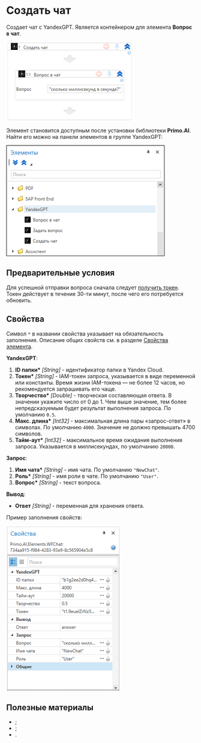 # Создать чат

Создает чат с YandexGPT. Является контейнером для элемента **Вопрос в чат**.

![](<../../../../.gitbook/assets1/создать чат.png>)

Элемент становится доступным после установки библиотеки **Primo.AI**. Найти его можно на панели элементов в группе YandexGPT:

![](<../../../../.gitbook/assets1/yandexgpt-items.png>)


## Предварительные условия

Для успешной отправки вопроса сначала следует [получить токен](https://github.com/PrimoRPA/Docs.Rus/blob/1134-%D0%B4%D0%BE%D0%B1%D0%B0%D0%B2%D0%B8%D1%82%D1%8C-%D0%BE%D0%BF%D0%B8%D1%81%D0%B0%D0%BD%D0%B8%D0%B5-%D0%BF%D0%B0%D0%BA%D0%B5%D1%82%D0%B0-ai/primo-studio/settings/AI.md). Токен действует в течение 30-ти минут, после чего его потребуется обновить.


## Свойства
Символ `*` в названии свойства указывает на обязательность заполнения. Описание общих свойств см. в разделе [Свойства элемента](https://docs.primo-rpa.ru/primo-rpa/primo-studio/process/elements#svoistva-elementa).

**YandexGPT**:

1. **ID папки\*** *[String]* - идентификатор папки в Yandex Cloud.
1. **Токен\*** *[String]* - IAM-токен запроса, указывается в виде переменной или константы. Время жизни IAM-токена — не более 12 часов, но рекомендуется запрашивать его чаще. 
1. **Творчество\*** *[Double]* - творческая составляющая ответа. В значении укажите число от 0 до 1. Чем выше значение, тем более непредсказуемым будет результат выполнения запроса. По умолчанию `0.5`.
1. **Макс. длина\*** *[Int32]* - максимальная длина пары «запрос-ответ» в символах. По умолчанию `4000`. Значение не должно превышать 4700 символов.
1. **Тайм-аут\*** *[Int32]* - максимальное время ожидания выполнения запроса. Указывается в миллисекундах, по умолчанию `20000`.

**Запрос**:

1. **Имя чата\*** *[String]* - имя чата. По умолчанию `"NewChat"`.
1. **Роль\*** *[String]* - имя роли в чате. По умолчанию `"User"`.
1. **Вопрос\*** *[String]* - текст вопроса.

**Вывод**:
* **Ответ** *[String]* - переменная для хранения ответа. 

Пример заполнения свойств:

![](<../../../../.gitbook/assets1/свойства создать чат.png>)


## Полезные материалы

* []();
* []();
* []().


